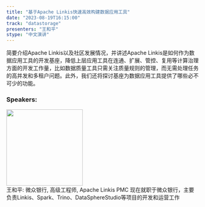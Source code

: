 ```yaml
---
title: "基于Apache Linkis快速高效构建数据应用工具"
date: "2023-08-19T16:15:00" 
track: "datastorage"
presenters: "王和平"
stype: "中文演讲"
---
```

简要介绍Apache Linkis以及社区发展情况，并讲述Apache Linkis是如何作为数据应用工具的开发基座，降低上层应用工具在连通、扩展、管控、复用等计算治理方面的开发工作量，比如数据质量工具只需关注质量规则的管理，而无需处理任务的高并发和多租户问题。此外，我们还将探讨基座为数据应用工具提供了哪些必不可少的功能。
 ### Speakers: 
 <img src="https://img.bagevent.com/resource/20230518/1152546210.png" width="200" /><br>王和平: 微众银行, 高级工程师, Apache Linkis PMC 现在就职于微众银行，主要负责Linkis、Spark、Trino、DataSphereStudio等项目的开发和运营工作
 <br><br>